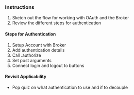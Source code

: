 ### Instructions

1. Sketch out the flow for working with OAuth and the Broker
2. Review the different steps for authentication

#### Steps for Authentication

1. Setup Account with Broker
2. Add authentication details
3. Call .authorize
4. Set post arguments
5. Connect login and logout to buttons

#### Revisit Applicability

- Pop quiz on what authentication to use and if to decouple
